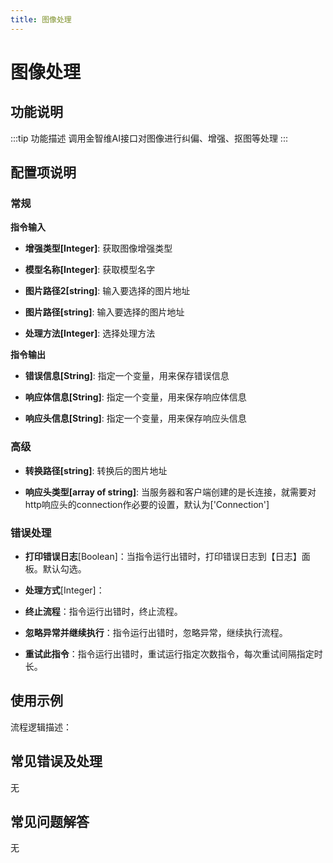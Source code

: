 ```yaml
---
title: 图像处理
---
```


# 图像处理

## 功能说明

:::tip 功能描述
调用金智维AI接口对图像进行纠偏、增强、抠图等处理
:::

## 配置项说明

### 常规

**指令输入**

- **增强类型[Integer]**: 获取图像增强类型

- **模型名称[Integer]**: 获取模型名字

- **图片路径2[string]**: 输入要选择的图片地址

- **图片路径[string]**: 输入要选择的图片地址

- **处理方法[Integer]**: 选择处理方法


**指令输出**

- **错误信息[String]**: 指定一个变量，用来保存错误信息

- **响应体信息[String]**: 指定一个变量，用来保存响应体信息

- **响应头信息[String]**: 指定一个变量，用来保存响应头信息

### 高级

- **转换路径[string]**: 转换后的图片地址

- **响应头类型[array of string]**: 当服务器和客户端创建的是长连接，就需要对http响应头的connection作必要的设置，默认为['Connection']

### 错误处理

- **打印错误日志**[Boolean]：当指令运行出错时，打印错误日志到【日志】面板。默认勾选。

- **处理方式**[Integer]：

 - **终止流程**：指令运行出错时，终止流程。

 - **忽略异常并继续执行**：指令运行出错时，忽略异常，继续执行流程。

 - **重试此指令**：指令运行出错时，重试运行指定次数指令，每次重试间隔指定时长。

## 使用示例

流程逻辑描述：

## 常见错误及处理

无

## 常见问题解答

无

